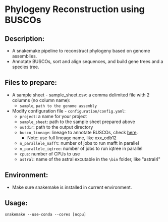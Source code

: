 # Phylogeny Reconstruction using BUSCOs

## Description:
 - A snakemake pipeline to reconstruct phylogeny based on genome assemblies.
 - Annotate BUSCOs, sort and align sequences, and build gene trees and a species tree.

## Files to prepare:
 - A sample sheet - sample_sheet.csv: a comma delimited file with 2 columns (no column name):
   - `sample`, `path to the genome assembly`
 - Modify configuration file - `configuration/config.yaml`:
   - `project`: a name for your project
   - `sample_sheet`: path to the sample sheet prepared above
   - `outdir`: path to the output directory
   - `busco_lineage`: lineage to annotate BUSCOs, check [here](https://busco-data.ezlab.org/v5/data/lineages/).
     - Note: use full lineage name, like xxx_odb12
   - `n_parallele_mafft`: number of jobs to run mafft in parallel
   - `n_parallele_iqtree`: number of jobs to run iqtree in parallel
   - `cpus`: number of CPUs to use
   - `astral`: name of the astral excutable in the `\bin` folder, like "astral4"

## Environment:
 - Make sure snakemake is installed in current environment.
   
## Usage:
`snakemake --use-conda --cores [ncpu]`
